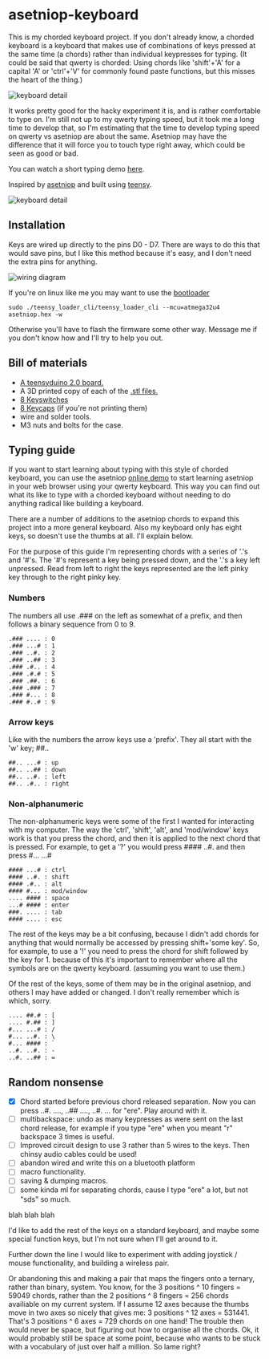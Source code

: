 # asetniop-keyboard

This is my chorded keyboard project. If you don't already know, a chorded keyboard is a keyboard that makes use of combinations of keys pressed at the same time (a chords) rather than individual keypresses for typing. (It could be said that qwerty is chorded: Using chords like 'shift'+'A' for a capital 'A' or 'ctrl'+'V' for commonly found paste functions, but this misses the heart of the thing.)

![keyboard detail](../master/images/keyboard-1.jpg)

It works pretty good for the hacky experiment it is, and is rather comfortable to type on. I'm still not up to my qwerty typing speed, but it took me a long time to develop that, so I'm estimating that the time to develop typing speed on qwerty vs asetniop are about the same. Asetniop may have the difference that it will force you to touch type right away, which could be seen as good or bad.

You can watch a short typing demo [here](https://youtu.be/0AZoeCmnyow).

Inspired by [asetniop](http://asetniop.com/) and built using [teensy](http://www.pjrc.com/teensy/usb_keyboard.html).

![keyboard detail](../master/images/keyboard-2.jpg)

## Installation
Keys are wired up directly to the pins D0 - D7. There are ways to do this that would save pins, but I like this method because it's easy, and I don't need the extra pins for anything.

![wiring diagram](../master/images/wiring-diagram.png)

If you're on linux like me you may want to use the [bootloader](https://github.com/PaulStoffregen/teensy_loader_cli)

    sudo ./teensy_loader_cli/teensy_loader_cli --mcu=atmega32u4 asetniop.hex -w

Otherwise you'll have to flash the firmware some other way. Message me if you don't know how and I'll try to help you out.

## Bill of materials

 - [A teensyduino 2.0 board.](https://www.pjrc.com/store/teensy.html)
 - A 3D printed copy of each of the [.stl files.](https://github.com/TristanTrim/asetniop-keyboard/tree/master/printed_parts)
 - [8 Keyswitches](https://mechanicalkeyboards.com/shop/index.php?l=product_detail&p=708)
 - [8 Keycaps](http://www.wasdkeyboards.com/index.php/products/blank-keycap-singles/row-2-size-1x1-cherry-mx-keycap.html) (if you're not printing them)
 - wire and solder tools.
 - M3 nuts and bolts for the case.

## Typing guide

If you want to start learning about typing with this style of chorded keyboard, you can use the asetniop [online demo](http://asetniop.com/try/tablet/) to start learning asetniop in your web browser using your qwerty keyboard. This way you can find out what its like to type with a chorded keyboard without needing to do anything radical like building a keyboard.

There are a number of additions to the asetniop chords to expand this project into a more general keyboard. Also my keyboard only has eight keys, so doesn't use the thumbs at all. I'll explain below.

For the purpose of this guide I'm representing chords with a series of '.'s and '#'s. The '#'s represent a key being pressed down, and the '.'s a key left unpressed. Read from left to right the keys represented are the left pinky key through to the right pinky key.

### Numbers
The numbers all use .### on the left as somewhat of a prefix, and then follows a binary sequence from 0 to 9.

    .### .... : 0
    .### ...# : 1
    .### ..#. : 2
    .### ..## : 3
    .### .#.. : 4
    .### .#.# : 5
    .### .##. : 6
    .### .### : 7
    .### #... : 8
    .### #..# : 9

### Arrow keys
Like with the numbers the arrow keys use a 'prefix'. They all start with the 'w' key; ##..

    ##.. ...# : up
    ##.. ..## : down
    ##.. ..#. : left
    ##.. .#.. : right

### Non-alphanumeric
The non-alphanumeric keys were some of the first I wanted for interacting with my computer. The way the 'ctrl', 'shift', 'alt', and 'mod/window' keys work is that you press the chord, and then it is applied to the next chord that is pressed. For example, to get a '?' you would press #### ..#. and then press #... ...#

    #### ...# : ctrl
    #### ..#. : shift
    #### .#.. : alt
    #### #... : mod/window
    .... #### : space
    ...# #### : enter
    ###. .... : tab
    #### .... : esc

The rest of the keys may be a bit confusing, because I didn't add chords for anything that would normally be accessed by pressing shift+'some key'. So, for example, to use a '!' you need to press the chord for shift followed by the key for 1. because of this it's important to remember where all the symbols are on the qwerty keyboard. (assuming you want to use them.)

Of the rest of the keys, some of them may be in the original asetniop, and others I may have added or changed. I don't really remember which is which, sorry.

    .... ##.# : [
    .... #.## : ]
    #... ...# : /
    #... ..#. : \
    #... #### : `
    ..#. ..#. : -
    ..#. ..## : =
    
## Random nonsense

 - [x] Chord started before previous chord released separation. Now you can press ..#. ...., ..## ...., ..#. ... for "ere". Play around with it.
 - [ ] multibackspace: undo as many keypresses as were sent on the last chord release, for example if you type "ere" when you meant "r" backspace 3 times is useful.
 - [ ] Improved circuit design to use 3 rather than 5 wires to the keys. Then chinsy audio cables could be used!
 - [ ] abandon wired and write this on a bluetooth platform
 - [ ] macro functionality.
 - [ ] saving & dumping macros.
 - [ ] some kinda ml for separating chords, cause I type "ere" a lot, but not "sds" so much.

blah blah blah

I'd like to add the rest of the keys on a standard keyboard, and maybe some special function keys, but I'm not sure when I'll get around to it.

Further down the line I would like to experiment with adding joystick / mouse functionality, and building a wireless pair.

Or abandoning this and making a pair that maps the fingers onto a ternary, rather than binary, system. You know, for the 3 positions ^ 10 fingers = 59049 chords, rather than the 2 positions ^ 8 fingers = 256 chords availiable on my current system. If I assume 12 axes because the thumbs move in two axes so nicely that gives me: 3 positions ^ 12 axes = 531441. That's 3 positions ^ 6 axes = 729 chords on one hand! The trouble then would never be space, but figuring out how to organise all the chords. Ok, it would probably still be space at some point, because who wants to be stuck with a vocabulary of just over half a million. So lame right?

